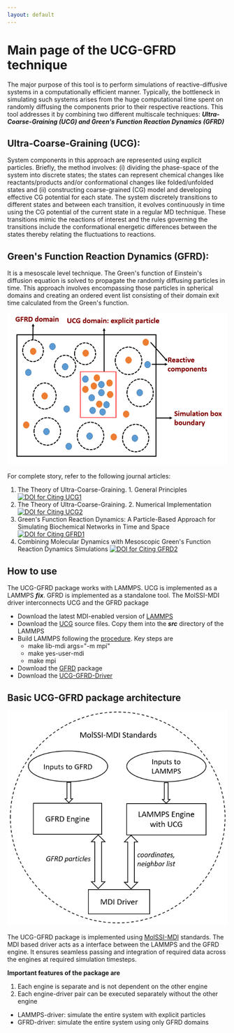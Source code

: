 ```yaml
---
layout: default
---
```


# **Main page of the UCG-GFRD technique**

The major purpose of this tool is to perform simulations of reactive-diffusive systems in a computationally efficient manner. Typically, the  bottleneck in simulating such systems arises from the huge computational time spent on randomly diffusing the components prior to their respective reactions. This tool addresses it by combining two different multiscale techniques: ***Ultra-Coarse-Graining (UCG) and Green's Function Reaction Dynamics (GFRD)***

## **Ultra-Coarse-Graining (UCG):** 
System components in this approach are represented using explicit particles. Briefly, the method involves: (i) dividing the phase-space of the system into discrete states; the states can represent chemical changes like reactants/products and/or conformational changes like folded/unfolded states and (ii) constructing coarse-grained (CG) model and developing effective CG potential for each state. The system discretely transitions to different states and between each transition, it evolves continuously in time using the CG potential of the current state in a regular MD technique. These transitions mimic the reactions of interest and the rules governing the transitions include the conformational energetic differences between the states thereby relating the fluctuations to reactions.

## **Green's Function Reaction Dynamics (GFRD):** 
It is a mesoscale level technique. The Green's function of Einstein's diffusion equation is solved to propagate the randomly diffusing particles in time. This approach involves encompassing those particles in spherical domains and creating an ordered event list consisting of their domain exit time calculated from the Green's function.

![UCG-GFRD Schematic](images/MethodSchematic1.png)

For complete story, refer to the following journal articles:
1) The Theory of Ultra-Coarse-Graining. 1. General Principles
[![DOI for Citing UCG1](https://img.shields.io/badge/DOI%3A-https%3A%2F%2Fdoi.org%2F10.1021%2Fct4000444-green)](https://doi.org/10.1021/ct4000444)
2) The Theory of Ultra-Coarse-Graining. 2. Numerical Implementation
[![DOI for Citing UCG2](https://img.shields.io/badge/DOI%3A%20-%20https%3A%2F%2Fdoi.org%2F10.1021%2Fct500834t-brightgreen)](https://doi.org/10.1021/ct500834t)
3) Green's Function Reaction Dynamics: A Particle-Based Approach for Simulating Biochemical Networks in Time and Space
[![DOI for Citing GFRD1](https://img.shields.io/badge/DOI%3A%20-%20https%3A%2F%2Fdoi.org%2F10.1063%F1.2137716-blue)](https://doi.org/10.1063/1.2137716)
4) Combining Molecular Dynamics with Mesoscopic Green's Function Reaction Dynamics Simulations
[![DOI for Citing GFRD2](https://img.shields.io/badge/DOI%3A%20-%20https%3A%2F%2Fdoi.org%2F10.1063%F1.4936254-green)](https://doi.org/10.1063/1.4936254)

## **How to use**

The UCG-GFRD package works with LAMMPS. UCG is implemented as a LAMMPS ***fix***. GFRD is implemented as a standalone tool. The MolSSI-MDI driver interconnects UCG and the GFRD package

- Download the latest MDI-enabled version of [LAMMPS](https://github.com/MolSSI-MDI/lammps/tree/mdi)
- Download the [UCG](https://github.com/srmani/UCG) source files. Copy them into the ***src*** directory of the LAMMPS
- Build LAMMPS following the [procedure](https://lammps.sandia.gov/doc/Build.html). Key steps are
  - make lib-mdi args="-m mpi"
  - make yes-user-mdi
  - make mpi
- Download the [GFRD](https://github.com/srmani/GFRD) package
- Download the [UCG-GFRD-Driver](https://github.com/srmani/UCG-GFRD-Driver)

## **Basic UCG-GFRD package architecture**

![UCG-GFRD package architecture](images/BasicArchitecture.png)

The UCG-GFRD package is implemented using [MolSSI-MDI](https://www.sciencedirect.com/science/article/pii/S0010465520303386) standards. The MDI based driver acts as a interface between the LAMMPS and the GFRD engine. It ensures seamless passing and integration of required data across the engines at required simulation timesteps.

**Important features of the package are**
1. Each engine is separate and is not dependent on the other engine
2. Each engine-driver pair can be executed separately without the other engine
  - LAMMPS-driver: simulate the entire system with explicit particles
  - GFRD-driver: simulate the entire system using only GFRD domains